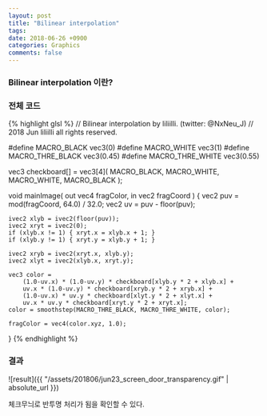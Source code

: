 ```yaml
---
layout: post
title: "Bilinear interpolation"
tags: 
date: 2018-06-26 +0900
categories: Graphics
comments: false
---
```

<script type="text/javascript"
    src="http://cdn.mathjax.org/mathjax/latest/MathJax.js?config=TeX-AMS-MML_HTMLorMML">
</script>

### Bilinear interpolation 이란?

### 전체 코드

{% highlight glsl %}
// Bilinear interpolation by liliilli. (twitter: @NxNeu_J)
// 2018 Jun liliilli all rights reserved.

#define MACRO_BLACK vec3(0)
#define MACRO_WHITE vec3(1)
#define MACRO_THRE_BLACK vec3(0.45)
#define MACRO_THRE_WHITE vec3(0.55)

vec3 checkboard[] = vec3[4](
    MACRO_BLACK, MACRO_WHITE,
    MACRO_WHITE, MACRO_BLACK
);

void mainImage( out vec4 fragColor, in vec2 fragCoord ) {
    vec2 puv = mod(fragCoord, 64.0) / 32.0;
    vec2 uv = puv - floor(puv);
    
    ivec2 xlyb = ivec2(floor(puv));
    ivec2 xryt = ivec2(0);
    if (xlyb.x != 1) { xryt.x = xlyb.x + 1; }
    if (xlyb.y != 1) { xryt.y = xlyb.y + 1; }
    
    ivec2 xryb = ivec2(xryt.x, xlyb.y);
    ivec2 xlyt = ivec2(xlyb.x, xryt.y);
    
    vec3 color =
    	(1.0-uv.x) * (1.0-uv.y) * checkboard[xlyb.y * 2 + xlyb.x] +
    	uv.x * (1.0-uv.y) * checkboard[xryb.y * 2 + xryb.x] +
    	(1.0-uv.x) * uv.y * checkboard[xlyt.y * 2 + xlyt.x] +
    	uv.x * uv.y * checkboard[xryt.y * 2 + xryt.x];
    color = smoothstep(MACRO_THRE_BLACK, MACRO_THRE_WHITE, color);
    
    fragColor = vec4(color.xyz, 1.0);
}
{% endhighlight %}

### 결과

![result]({{ "/assets/201806/jun23_screen_door_transparency.gif" | absolute_url }})

체크무늬로 반투명 처리가 됨을 확인할 수 있다.